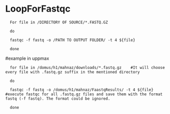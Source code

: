 # LoopForFastqc


      For file in /DIRECTORY OF SOURCE/*.FASTQ.GZ

      do

      fastqc -f fastq -o /PATH TO OUTPUT FOLDER/ -t 4 ${file}

      done



#example in uppmax

      for file in /domus/h1/mahnaz/downloads/*.fastq.gz    #It will choose every file with .fastq.gz suffix in the mentioned directory

      do

      fastqc -f fastq -o /domus/h1/mahnaz/FaastqResults/ -t 4 ${file} #execute fastqc for all .fastq.gz files and save them with the format fastq (-f fastq). The format could be ignored. 

      done
